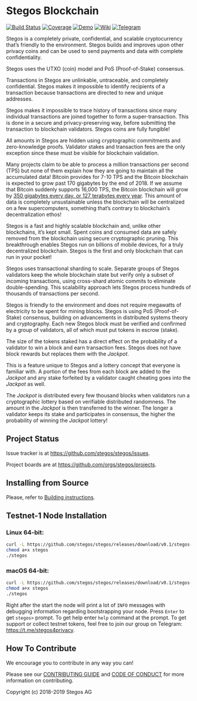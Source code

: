 # Stegos Blockchain

[![Build Status][build-badge]][build-url]
[![Coverage][coverage-badge]][coverage-url]
[![Demo][demo-badge]][demo-url]
[![Wiki][wiki-badge]][wiki-url]
[![Telegram][telegram-badge]][telegram-url]

Stegos is a completely private, confidential, and scalable cryptocurrency that’s friendly to the environment. Stegos builds and improves upon other privacy coins and can be used to send payments and data with complete confidentiality.

Stegos uses the UTXO (coin) model and PoS (Proof-of-Stake) consensus.

Transactions in Stegos are unlinkable, untraceable, and completely confidential. Stegos makes it impossible to identify recipients of a transaction because transactions are directed to new and unique addresses.

Stegos makes it impossible to trace history of transactions since many individual transactions are joined together to form a super-transaction. This is done in a secure and privacy-preserving way, before submitting the transaction to blockchain validators. Stegos coins are fully fungible!

All amounts in Stegos are hidden using cryptographic commitments and zero-knowledge proofs. Validator stakes and transaction fees are the only exception since these must be visible for blockchain validation.

Many projects claim to be able to process a million transactions per second (TPS) but none of them explain how they are going to maintain all the accumulated data! Bitcoin provides for 7-10 TPS and the Bitcoin blockchain is expected to grow past 170 gigabytes by the end of 2018. If we assume that Bitcoin suddenly supports 16,000 TPS, the Bitcoin blockchain will grow by [350 gigabytes every day, or 127 terabytes every year](https://hackernoon.com/if-we-lived-in-a-bitcoin-future-how-big-would-the-blockchain-have-to-be-bd07b282416f). This amount of data is completely unsustainable unless the blockchain will be centralized on a few supercomputers, something that’s contrary to blockchain’s decentralization ethos!

Stegos is a fast and highly scalable blockchain and, unlike other blockchains, it’s kept small. Spent coins and consumed data are safely removed from the blockchain using secure cryptographic pruning. This breakthrough enables Stegos run on billions of mobile devices, for a truly decentralized blockchain. Stegos is the first and only blockchain that can run in your pocket!

Stegos uses transactional sharding to scale. Separate groups of Stegos validators keep the whole blockchain state but verify only a subset of incoming transactions, using cross-shard atomic commits to eliminate double-spending. This scalability approach lets Stegos process hundreds of thousands of transactions per second.

Stegos is friendly to the environment and does not require megawatts of electricity to be spent for mining blocks. Stegos is using PoS (Proof-of-Stake) consensus, building on advancements in distributed systems theory and cryptography. Each new Stegos block must be verified and confirmed by a group of validators, all of which must put tokens in escrow (stake).

The size of the tokens staked has a direct effect on the probability of a validator to win a block and earn transaction fees. Stegos does not have block rewards but replaces them with the *Jackpot*.

This is a feature unique to Stegos and a lottery concept that everyone is familiar with. A portion of the fees from each block are added to the *Jackpot* and any stake forfeited by a validator caught cheating goes into the *Jackpot* as well.

The *Jackpot* is distributed every few thousand blocks when validators run a cryptographic lottery based on verifiable distributed randomness. The amount in the *Jackpot* is then transferred to the winner. The longer a validator keeps its stake and participates in consensus, the higher the probability of winning the *Jackpot* lottery!

## Project Status

Issue tracker is at https://github.com/stegos/stegos/issues.

Project boards are at https://github.com/orgs/stegos/projects.

## Installing from Source

Please, refer to [Building instructions](BUILD.md).

## Testnet-1 Node Installation

### Linux 64-bit:

```bash
curl -L https://github.com/stegos/stegos/releases/download/v0.1/stegos-linux-x64 -o stegos
chmod a+x stegos
./stegos
```

### macOS 64-bit:

```bash
curl -L https://github.com/stegos/stegos/releases/download/v0.1/stegos-macos-x64 -o stegos
chmod a+x stegos
./stegos
```

Right after the start the node will print a lot of `INFO` messages with debugging information regarding bootstrapping your node. Press `Enter` to get `stegos>` prompt. To get help enter `help` command at the prompt. To get support or collect testnet tokens, feel free to join our group on Telegram: https://t.me/stegos4privacy. 

## How To Contribute

We encourage you to contribute in any way you can!

Please see our [CONTRIBUTING GUIDE](https://github.com/stegos/stegos/blob/dev/CONTRIBUTING.md) and [CODE OF CONDUCT](https://github.com/stegos/stegos/blob/readme/CODE_OF_CONDUCT.md) for more information on contributing.

Copyright (c) 2018-2019 Stegos AG

[build-badge]: https://gitlab.aws.stegos.com/Stegos/stegos/badges/dev/pipeline.svg
[build-url]: https://gitlab.aws.stegos.com/Stegos/stegos/commits/dev
[coverage-badge]: https://codecov.io/gh/stegos/stegos/branch/dev/graphs/badge.svg
[coverage-url]: https://codecov.io/gh/stegos/stegos
[demo-badge]: https://img.shields.io/badge/YouTube-Demo-red.svg?style=flat
[demo-url]: https://www.youtube.com/watch?v=wb4Q6wyezWM
[wiki-badge]: https://img.shields.io/badge/Documentation-Wiki-orange.svg
[wiki-url]: https://github.com/stegos/stegos/wiki
[telegram-badge]: https://img.shields.io/badge/Telegram-Chat-blue.svg?style=flat
[telegram-url]: https://t.me/stegos4privacy
